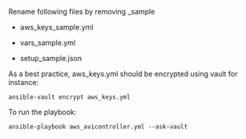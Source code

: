 Rename following files by removing _sample

  - aws_keys_sample.yml
  
  - vars_sample.yml
  
  - setup_sample.json


As a best practice, aws_keys.yml should be encrypted using vault for instance: 
```
ansible-vault encrypt aws_keys.yml
```


To run the playbook:
```
ansible-playbook aws_avicontroller.yml --ask-vault
```
